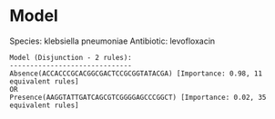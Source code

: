 
# Model

Species: klebsiella pneumoniae
Antibiotic: levofloxacin

```
Model (Disjunction - 2 rules):
------------------------------
Absence(ACCACCCGCACGGCGACTCCGCGGTATACGA) [Importance: 0.98, 11 equivalent rules]
OR
Presence(AAGGTATTGATCAGCGTCGGGGAGCCCGGCT) [Importance: 0.02, 35 equivalent rules]

```

